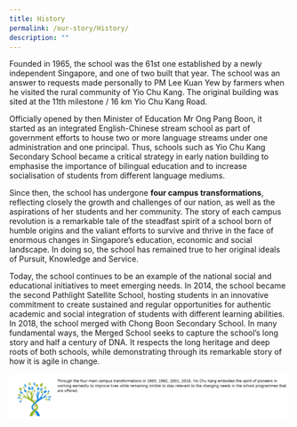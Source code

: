```yaml
---
title: History
permalink: /our-story/History/
description: ""
---
```

Founded in 1965, the school was the 61st one established by a newly independent Singapore, and one of two built that year. The school was an answer to requests made personally to PM Lee Kuan Yew by farmers when he visited the rural community of Yio Chu Kang. The original building was sited at the 11th milestone / 16 km Yio Chu Kang Road.  
  
Officially opened by then Minister of Education Mr Ong Pang Boon, it started as an integrated English-Chinese stream school as part of government efforts to house two or more language streams under one administration and one principal. Thus, schools such as Yio Chu Kang Secondary School became a critical strategy in early nation building to emphasise the importance of bilingual education and to increase socialisation of students from different language mediums.  
  
Since then, the school has undergone **four campus transformations**, reflecting closely the growth and challenges of our nation, as well as the aspirations of her students and her community. The story of each campus revolution is a remarkable tale of the steadfast spirit of a school born of humble origins and the valiant efforts to survive and thrive in the face of enormous changes in Singapore’s education, economic and social landscape. In doing so, the school has remained true to her original ideals of Pursuit, Knowledge and Service.    
  
Today, the school continues to be an example of the national social and educational initiatives to meet emerging needs. In 2014, the school became the second Pathlight Satellite School, hosting students in an innovative commitment to create sustained and regular opportunities for authentic academic and social integration of students with different learning abilities. In 2018, the school merged with Chong Boon Secondary School. In many fundamental ways, the Merged School seeks to capture the school’s long story and half a century of DNA. It respects the long heritage and deep roots of both schools, while demonstrating through its remarkable story of how it is agile in change.

![](/images/Our%20Story/History/History/H1.png)